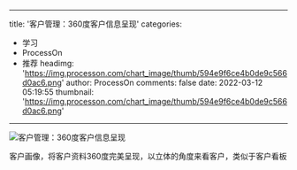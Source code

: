 
---
title: '客户管理：360度客户信息呈现'
categories: 
 - 学习
 - ProcessOn
 - 推荐
headimg: 'https://img.processon.com/chart_image/thumb/594e9f6ce4b0de9c566d0ac6.png'
author: ProcessOn
comments: false
date: 2022-03-12 05:19:55
thumbnail: 'https://img.processon.com/chart_image/thumb/594e9f6ce4b0de9c566d0ac6.png'
---

<div>   
<img class="thumb" alt="客户管理：360度客户信息呈现" src="https://img.processon.com/chart_image/thumb/594e9f6ce4b0de9c566d0ac6.png" referrerpolicy="no-referrer">
<p>客户画像，将客户资料360度完美呈现，以立体的角度来看客户，类似于客户看板</p>  
</div>
            